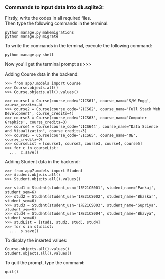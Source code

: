 ### Commands to input data into db.sqlite3:
Firstly, write the codes in all required files.
<br />
Then type the following commands in the terminal:
```
python manage.py makemigrations
python manage.py migrate
```
To write the commands in the terminal, execute the following command:
```
python manage.py shell
```

Now you'll get the terminal prompt as >>>
<br/><br />
Adding Course data in the backend:
```
>>> from app7.models import Course
>>> Course.objects.all()
>>> Course.objects.all().values()

>>> course1 = Course(course_code='21CS61', course_name='S/W Engg', course_credits=3)
>>> course2 = Course(course_code='21CS62', course_name='Full Stack Web Development', course_credits=4)
>>> course3 = Course(course_code='21CS63', course_name='Computer Graphics', course_credits=3)
>>> course4 = Course(course_code='21CS644', course_name="Data Science and Visualization", course_credits=3)
>>> course5 = Course(course_code="21CS65", course_name='OE', course_credits=3)
>>> courseList = [course1, course2, course3, course4, course5]
>>> for c in courseList:
  ...  c.save()
```
Adding Student data in the backend:
```
>>> from app7.models import Student
>>> Student.objects.all()
>>> Student.objects.all().values()

>>> stud1 = Student(student_usn='1PE21CS001', student_name='Pankaj', student_sem=6)
>>> stud2 = Student(student_usn='1PE21CS002', student_name="Bhaskar", student_sem=6)
>>> stud3 = Student(student_usn='1PE21CS003', student_name='Supriya', student_sem=6)
>>> stud4 = Student(student_usn='1PE21CS004', student_name="Bhavya", student_sem=6)
>>> studList = [stud1, stud2, stud3, stud4]
>>> for s in studList:
  ...  s.save()
```

To display the inserted values:
```
Course.objects.all().values()
Student.objects.all().values()
```

To quit the prompt, type the command:
```
quit()
```
